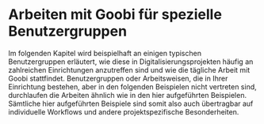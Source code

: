 # Arbeiten mit Goobi für spezielle Benutzergruppen

Im folgenden Kapitel wird beispielhaft an einigen typischen Benutzergruppen erläutert, wie diese in Digitalisierungsprojekten häufig an zahlreichen Einrichtungen anzutreffen sind und wie die tägliche Arbeit mit Goobi stattfindet. Benutzergruppen oder Arbeitsweisen, die in Ihrer Einrichtung bestehen, aber in den folgenden Beispielen nicht vertreten sind, durchlaufen die Arbeiten ähnlich wie in den hier aufgeführten Beispielen. Sämtliche hier aufgeführten Beispiele sind somit also auch übertragbar auf individuelle Workflows und andere projektspezifische Besonderheiten.